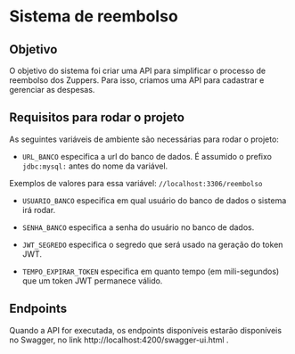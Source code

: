 # Sistema de reembolso

## Objetivo

O objetivo do sistema foi criar uma API para simplificar o processo de reembolso dos Zuppers. Para isso, criamos uma API para cadastrar e gerenciar as despesas.

## Requisitos para rodar o projeto

As seguintes variáveis de ambiente são necessárias para rodar o projeto:

* `URL_BANCO` especifica a url do banco de dados. É assumido o prefixo `jdbc:mysql:` antes do nome da variável.

Exemplos de valores para essa variável: `//localhost:3306/reembolso`

* `USUARIO_BANCO` especifica em qual usuário do banco de dados o sistema irá rodar.

* `SENHA_BANCO` especifica a senha do usuário no banco de dados.

* `JWT_SEGREDO` especifica o segredo que será usado na geração do token JWT.

* `TEMPO_EXPIRAR_TOKEN` especifica em quanto tempo (em mili-segundos) que um token JWT permanece válido.

## Endpoints

Quando a API for executada, os endpoints disponíveis estarão disponíveis no Swagger, no link http://localhost:4200/swagger-ui.html .